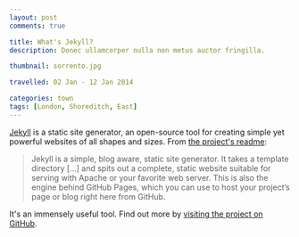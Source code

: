 ```yaml
---
layout: post
comments: true

title: What's Jekyll?
description: Donec ullamcorper nulla non metus auctor fringilla.

thumbnail: sorrento.jpg

travelled: 02 Jan - 12 Jan 2014

categories: town
tags: [London, Shoreditch, East]
---
```


[Jekyll](http://jekyllrb.com) is a static site generator, an open-source tool for creating simple yet powerful websites of all shapes and sizes. From [the project's readme](https://github.com/jekyll/jekyll/blob/master/README.markdown):

> Jekyll is a simple, blog aware, static site generator. It takes a template directory [...] and spits out a complete, static website suitable for serving with Apache or your favorite web server. This is also the engine behind GitHub Pages, which you can use to host your project’s page or blog right here from GitHub.

It's an immensely useful tool. Find out more by [visiting the project on GitHub](https://github.com/jekyll/jekyll).
